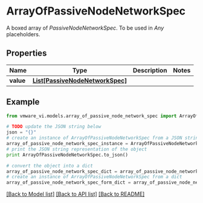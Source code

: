 # ArrayOfPassiveNodeNetworkSpec

A boxed array of *PassiveNodeNetworkSpec*. To be used in *Any* placeholders. 

## Properties
Name | Type | Description | Notes
------------ | ------------- | ------------- | -------------
**value** | [**List[PassiveNodeNetworkSpec]**](PassiveNodeNetworkSpec.md) |  | 

## Example

```python
from vmware_vi.models.array_of_passive_node_network_spec import ArrayOfPassiveNodeNetworkSpec

# TODO update the JSON string below
json = "{}"
# create an instance of ArrayOfPassiveNodeNetworkSpec from a JSON string
array_of_passive_node_network_spec_instance = ArrayOfPassiveNodeNetworkSpec.from_json(json)
# print the JSON string representation of the object
print ArrayOfPassiveNodeNetworkSpec.to_json()

# convert the object into a dict
array_of_passive_node_network_spec_dict = array_of_passive_node_network_spec_instance.to_dict()
# create an instance of ArrayOfPassiveNodeNetworkSpec from a dict
array_of_passive_node_network_spec_form_dict = array_of_passive_node_network_spec.from_dict(array_of_passive_node_network_spec_dict)
```
[[Back to Model list]](../README.md#documentation-for-models) [[Back to API list]](../README.md#documentation-for-api-endpoints) [[Back to README]](../README.md)


